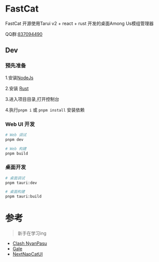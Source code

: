# FastCat

FastCat 开源使用Tarui v2 + react + rust 开发的桌面Among Us模组管理器  

QQ群:[837094490](https://qm.qq.com/q/xgRhQ9pzhg)  

## Dev

### 预先准备

1.安装[NodeJs](https://nodejs.org/)  

2.安装 [Rust](https://www.rust-lang.org/tools/install)  

3.进入项目目录,打开控制台  

4.执行`pnpm i` 或 `pnpm install` 安装依赖  

### Web UI 开发

~~~ bash
# Web 调试
pnpm dev

# Web 构建
pnpm build
~~~

### 桌面开发

~~~ bash
# 桌面调试
pnpm tauri:dev

# 桌面构建
pnpm tauri:build
~~~

# 参考
> 新手在学习ing    

- [Clash NyanPasu](https://github.com/libnyanpasu/clash-nyanpasu)   
- [Gale](https://github.com/Kesomannen/gale)   
- [NextNapCatUI](https://github.com/bietiaop/NextNapCatWebUI)
